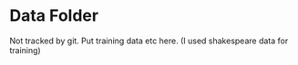 # Data Folder

Not tracked by git. Put training data etc here. (I used shakespeare data for training)

